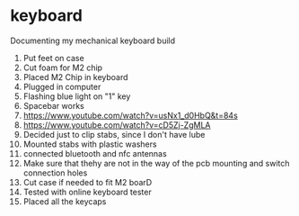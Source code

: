 # keyboard
Documenting my mechanical keyboard build

1. Put feet on case
1. Cut foam for M2 chip
1. Placed M2 Chip in keyboard
1. Plugged in computer
1. Flashing blue light on "1" key
1. Spacebar works
1. https://www.youtube.com/watch?v=usNx1_d0HbQ&t=84s
1. https://www.youtube.com/watch?v=cD5Zj-ZgMLA
1. Decided just to clip stabs, since I don't have lube
1. Mounted stabs with plastic washers
1. connected bluetooth and nfc antennas
1. Make sure that thehy are not in the way of the pcb mounting and switch connection holes
1. Cut case if needed to fit M2 boarD
1. Tested with online keyboard tester
1. Placed all the keycaps

